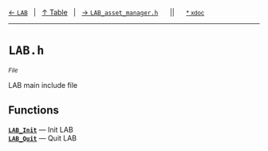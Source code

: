 [&#8592; `LAB`](LAB.md)&nbsp;&nbsp;&nbsp;|&nbsp;&nbsp;&nbsp;[&#8593; Table](table.md)&nbsp;&nbsp;&nbsp;|&nbsp;&nbsp;&nbsp;[&#8594; `LAB_asset_manager.h`](LAB_asset_manager.h.md)&nbsp;&nbsp;&nbsp;&nbsp;&nbsp;&nbsp;||&nbsp;&nbsp;&nbsp;&nbsp;&nbsp;&nbsp;<small>[\* xdoc](../xdoc/LAB.h.xmd#L1)</small>
***

# `LAB.h`
<small>*File*</small>  

LAB main include file


## Functions
**[`LAB_Init`](LAB.h--lab_init.md)** &#8213; Init LAB  
**[`LAB_Quit`](LAB.h--lab_quit.md)** &#8213; Quit LAB  
